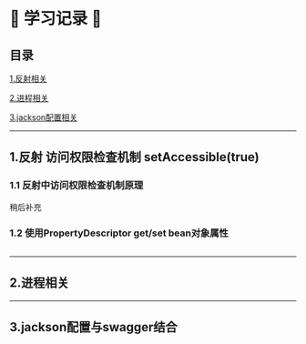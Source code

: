 # 👋 学习记录 👋

## 目录

[1.反射相关](#jump1)

[2.进程相关](#jump2)

[3.jackson配置相关](#jump3)

***

<span id="jump1"></span>

## 1.反射 访问权限检查机制 setAccessible(true)
### 1.1 反射中访问权限检查机制原理

稍后补充
### 1.2 使用PropertyDescriptor get/set bean对象属性

```java

```

***


## 2.进程相关

***

## 3.jackson配置与swagger结合

```xml

```
